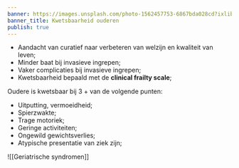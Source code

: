 ```yaml
---
banner: https://images.unsplash.com/photo-1562457753-6867bda028cd?ixlib=rb-4.0.3&ixid=MnwxMjA3fDB8MHxzZWFyY2h8NHx8Z3JhbmRwYXxlbnwwfHwwfHw%3D&auto=format&fit=crop&w=1600&q=60
banner_title: Kwetsbaarheid ouderen
publish: true
---
```


- Aandacht van curatief naar verbeteren van welzijn en kwaliteit van leven;
- Minder baat bij invasieve ingrepen;
- Vaker complicaties bij invasieve ingrepen;
- Kwetsbaarheid bepaald met de **clinical frailty scale**;

Oudere is kwetsbaar bij 3 + van de volgende punten:
- Uitputting, vermoeidheid;
- Spierzwakte;
- Trage motoriek;
- Geringe activiteiten;
- Ongewild gewichtsverlies;
- Atypische presentatie van ziek zijn;

![[Geriatrische syndromen]]